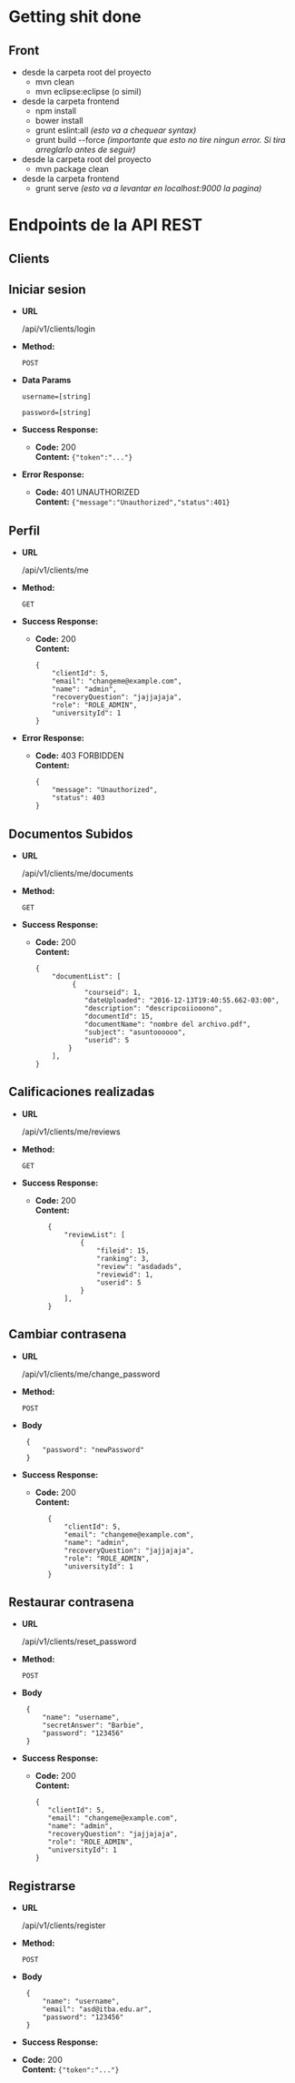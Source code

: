 # Getting shit done

## Front

 * desde la carpeta root del proyecto
   * mvn clean
   * mvn eclipse:eclipse (o simil)
 * desde la carpeta frontend
   * npm install
   * bower install
   * grunt eslint:all _(esto va a chequear syntax)_
   * grunt build --force _(importante que esto no tire ningun error. Si tira arreglarlo antes de seguir)_
 * desde la carpeta root del proyecto
   * mvn package clean
 * desde la carpeta frontend
   * grunt serve _(esto va a levantar en localhost:9000 la pagina)_

# Endpoints de la API REST

## Clients

**Iniciar sesion**
----

* **URL**

  /api/v1/clients/login

* **Method:**

  `POST`

* **Data Params**

   `username=[string]`

   `password=[string]`

* **Success Response:**

  * **Code:** 200 <br />
    **Content:** `{"token":"..."}`

* **Error Response:**

  * **Code:** 401 UNAUTHORIZED <br />
    **Content:** `{"message":"Unauthorized","status":401}`


**Perfil**
----

* **URL**

  /api/v1/clients/me

* **Method:**

  `GET`

* **Success Response:**

  * **Code:** 200 <br />
    **Content:**

        {
            "clientId": 5,
            "email": "changeme@example.com",
            "name": "admin",
            "recoveryQuestion": "jajjajaja",
            "role": "ROLE_ADMIN",
            "universityId": 1
        }

* **Error Response:**

  * **Code:** 403 FORBIDDEN <br />
    **Content:**

        {
            "message": "Unauthorized",
            "status": 403
        }

**Documentos Subidos**
----

* **URL**

  /api/v1/clients/me/documents

* **Method:**

  `GET`

* **Success Response:**

  * **Code:** 200 <br />
    **Content:**

        {
            "documentList": [
                 {
                    "courseid": 1,
                    "dateUploaded": "2016-12-13T19:40:55.662-03:00",
                    "description": "descripcoiiooono",
                    "documentId": 15,
                    "documentName": "nombre del archivo.pdf",
                    "subject": "asuntoooooo",
                    "userid": 5
                }
            ],
        }

 **Calificaciones realizadas**
 ----

 * **URL**

   /api/v1/clients/me/reviews

 * **Method:**

   `GET`

 * **Success Response:**

   * **Code:** 200 <br />
     **Content:**

            {
                "reviewList": [
                    {
                        "fileid": 15,
                        "ranking": 3,
                        "review": "asdadads",
                        "reviewid": 1,
                        "userid": 5
                    }
                ],
            }

 **Cambiar contrasena**
 ----

 * **URL**

   /api/v1/clients/me/change_password

 * **Method:**

   `POST`

 * **Body**

        {
            "password": "newPassword"
        }

 * **Success Response:**

   * **Code:** 200 <br />
     **Content:**

            {
                "clientId": 5,
                "email": "changeme@example.com",
                "name": "admin",
                "recoveryQuestion": "jajjajaja",
                "role": "ROLE_ADMIN",
                "universityId": 1
            }

 **Restaurar contrasena**
 ----

 * **URL**

   /api/v1/clients/reset_password

 * **Method:**

   `POST`

 * **Body**

        {
            "name": "username",
            "secretAnswer": "Barbie",
            "password": "123456"
        }

 * **Success Response:**

   * **Code:** 200 <br />
     **Content:**

         {
            "clientId": 5,
            "email": "changeme@example.com",
            "name": "admin",
            "recoveryQuestion": "jajjajaja",
            "role": "ROLE_ADMIN",
            "universityId": 1
         }

 **Registrarse**
 ----

 * **URL**

   /api/v1/clients/register

 * **Method:**

   `POST`

 * **Body**

        {
            "name": "username",
            "email": "asd@itba.edu.ar",
            "password": "123456"
        }

 * **Success Response:**

  * **Code:** 200 <br />
    **Content:** `{"token":"..."}`
